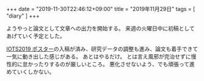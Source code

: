 +++
date = "2019-11-30T22:46:12+09:00"
title = "2019年11月29日"
tags = [ "diary" ]
+++

ようやっと論文として文章への出力を開始する。
来週の火曜日中に初稿としてあげていく予定とした。

[IOTS2019 ポスター](https://www.iot.ipsj.or.jp/symposium/iots2019-poster/)の入稿が済み、研究データの調整も進み、論文も着手できて一気に動き出した感じがある。
あとはやるだけ。
とは言え風邪が完治せずに慢性的に怠かったりするのが厳しいところ。
悪化させないよう、でも頑張って進めていくしかない。
